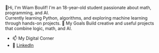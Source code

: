 👋Hi, I'm Wiam Boulif!
I'm an 18-year-old student passionate about math, programming, and AI.  
Currently learning Python, algorithms, and exploring machine learning through hands-on projects.
🌱 My Goals
Build creative and useful projects that combine logic, math, and AI.
- 📫 My Digital Corner
- 🔗 [LinkedIn](https://www.linkedin.com/in/wiam-boulif-7e7)


<!---
wiam-blf/wiam-blf is a ✨ special ✨ repository because its `README.md` (this file) appears on your GitHub profile.
You can click the Preview link to take a look at your changes.
--->
